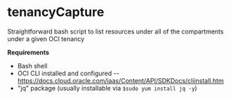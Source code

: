# tenancyCapture
Straightforward bash script to list resources under all of the compartments under a given OCI tenancy

**Requirements**
- Bash shell
- OCI CLI installed and configured
-- https://docs.cloud.oracle.com/iaas/Content/API/SDKDocs/cliinstall.htm
- "jq" package (usually installable via `$sudo yum install jq -y`)
